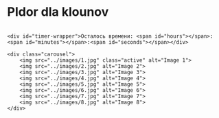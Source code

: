# PIdor dla klounov

<div class="klounov-container">
    <audio autoplay loop>
        <source src="../music.mp3" type="audio/mpeg">
        Ваш браузер не поддерживает элемент audio.
    </audio>

    <div id="timer-wrapper">Осталось времени: <span id="hours"></span>:<span id="minutes"></span>:<span id="seconds"></span></div>

    <div class="carousel">
        <img src="../images/1.jpg" class="active" alt="Image 1">
        <img src="../images/2.jpg" alt="Image 2">
        <img src="../images/3.jpg" alt="Image 3">
        <img src="../images/4.jpg" alt="Image 4">
        <img src="../images/5.jpg" alt="Image 5">
        <img src="../images/6.jpg" alt="Image 6">
        <img src="../images/7.jpg" alt="Image 7">
        <img src="../images/8.jpg" alt="Image 8">
    </div>
</div>

<style>
.klounov-container {
    height: 100vh;
    width: 100%;
    position: relative;
    overflow: hidden;
}

.klounov-container .carousel {
    position: absolute;
    top: 0;
    left: 0;
    width: 100%;
    height: 100%;
    z-index: -1;
}

.klounov-container .carousel img {
    position: absolute;
    top: 0;
    left: 0;
    width: 100%;
    height: 100%;
    object-fit: cover;
    display: none;
    opacity: 0;
    transition: opacity 1s ease-in-out;
}

.klounov-container .carousel img.active {
    display: block;
    opacity: 1;
}

.klounov-container #timer-wrapper {
    position: absolute;
    top: 50%;
    left: 50%;
    transform: translate(-50%, -50%);
    font-family: Arial, sans-serif;
    font-size: 24px;
    color: #FFF;
    z-index: 2;
    background-color: rgba(0, 0, 0, 0.5);
    padding: 10px 20px;
    border-radius: 10px;
    box-shadow: 0 4px 8px rgba(0, 0, 0, 0.2);
}
</style>

<script>
document.addEventListener('DOMContentLoaded', function() {
    initializeTimer();
    initCarousel();
});

function initializeTimer() {
    var endDate = new Date(2024, 6, 4, 23, 59);
    var timerId = setInterval(function() {
        var now = new Date();
        var remaining = endDate - now;

        if (remaining <= 0) {
            clearInterval(timerId);
            document.getElementById("timer-wrapper").textContent = "Время вышло!";
            return;
        }

        var hours = Math.floor(remaining / (1000 * 60 * 60));
        var minutes = Math.floor((remaining % (1000 * 60 * 60)) / (1000 * 60));
        var seconds = Math.floor((remaining % (1000 * 60)) / 1000);

        document.getElementById("hours").textContent = hours < 10 ? "0" + hours : hours;
        document.getElementById("minutes").textContent = minutes < 10 ? "0" + minutes : minutes;
        document.getElementById("seconds").textContent = seconds < 10 ? "0" + seconds : seconds;
    }, 1000);
}

function initCarousel() {
    const images = document.querySelectorAll('.carousel img');
    let currentImgIndex = 0;
    images[currentImgIndex].style.display = 'block';
    images[currentImgIndex].classList.add('active');

    setInterval(() => {
        images[currentImgIndex].classList.remove('active');
        images[currentImgIndex].style.opacity = 0;

        currentImgIndex = (currentImgIndex + 1) % images.length;

        images[currentImgIndex].style.display = 'block';
        setTimeout(() => {
            images[currentImgIndex].classList.add('active');
            images[currentImgIndex].style.opacity = 1;
        }, 50); // небольшая задержка для активации плавного перехода
    }, 5000);
}
</script>

